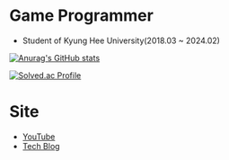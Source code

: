 # Game Programmer
- Student of Kyung Hee University(2018.03 ~ 2024.02)

[![Anurag's GitHub stats](https://github-readme-stats.vercel.app/api?username=yuntaewoong&hide=contribs,prs,issues&theme=tokyonight)](https://github.com/anuraghazra/github-readme-stats)

[![Solved.ac Profile](http://mazassumnida.wtf/api/v2/generate_badge?boj=15ywt)](https://solved.ac/15ywt/)


# Site
- [YouTube](https://www.youtube.com/channel/UC4ThKyd6K1Ha7NPBKARFqBA)
- [Tech Blog](https://velog.io/@15ywt)

